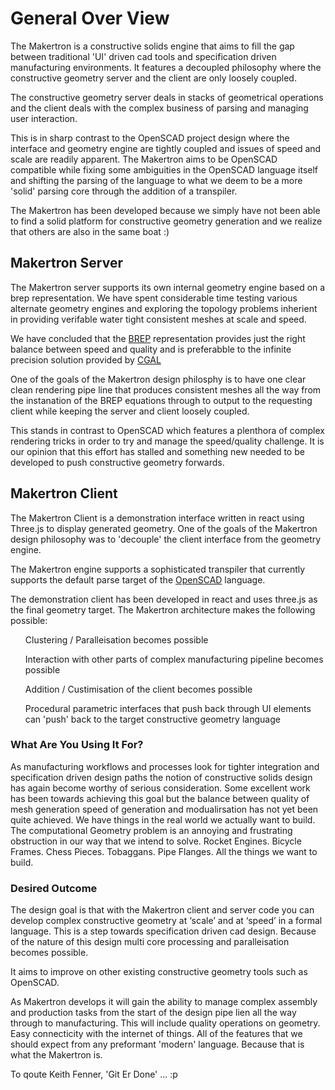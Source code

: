 <h1>General Over View</h1>

The Makertron is a constructive solids engine that aims to fill the gap between traditional 'UI' driven cad tools and specification driven manufacturing environments. It features a decoupled philosophy where the constructive geometry server and the client are only loosely coupled. 

The constructive geometry server deals in stacks of geometrical operations and the client deals with the complex business of parsing and managing user interaction. 

This is in sharp contrast to the OpenSCAD project design where the interface and geometry engine are tightly coupled and issues of speed and scale are readily apparent. The Makertron aims to be OpenSCAD compatible while fixing some ambiguities in the OpenSCAD language itself and shifting the parsing of the language to what we deem to be a more 'solid' parsing core through the addition of a transpiler. 

The Makertron has been developed because we simply have not been able to find a solid platform for constructive geometry generation and we realize that others are also in the same boat :) 

<h2>Makertron Server</h2> 

The Makertron server supports its own internal geometry engine based on a brep representation. We have spent considerable time testing various alternate geometry engines and exploring the topology problems inherient in providing verifable water tight consistent meshes at scale and speed. 

We have concluded that the <a href="https://www.opencascade.com/doc/occt-6.7.0/overview/html/occt_brep_format.html">BREP</a> representation 
provides just the right balance between speed and quality and is preferabble to the infinite precision solution provided by <a href="http://www.cgal.org/">CGAL</a> 

One of the goals of the Makertron design philosphy is to have one clear clean rendering pipe line that produces consistent meshes all the way from the instanation of the BREP equations through to output to the requesting client while keeping the server and client loosely coupled.

This stands in contrast to OpenSCAD which features a plenthora of complex rendering tricks in order to try and manage the speed/quality challenge. It is our opinion that this effort has stalled and something new needed to be developed to push constructive geometry forwards. 

<h2>Makertron Client</h2> 

The Makertron Client is a demonstration interface written in react using Three.js to display generated geometry. One of the goals of the Makertron design philosophy was to 'decouple' the client interface from the geometry engine. 

The Makertron engine supports a sophisticated transpiler that currently supports the default parse target of the <a href="http://www.openscad.org">OpenSCAD</a> language. 

The demonstration client has been developed in react and uses three.js as the final geometry target. The Makertron architecture makes the following possible: 

<ul>Clustering / Paralleisation becomes possible</ul> 
<ul>Interaction with other parts of complex manufacturing pipeline becomes possible</ul> 
<ul>Addition / Custimisation of the client becomes possible</ul> 
<ul>Procedural parametric interfaces that push back through UI elements can 'push' back to the target constructive geometry language</ul>

<h3>What Are You Using It For?</h3>

As manufacturing workflows and processes look for tighter integration and specification driven design paths the notion of constructive solids design has again become worthy of serious consideration. Some excellent work has been towards achieving this goal but the balance between quality of mesh generation speed of generation and modualirsation has not yet been quite achieved. We have things in the real world we actually want to build. The computational Geometry problem is an annoying and frustrating obstruction in our way that we intend to solve. Rocket Engines. Bicycle Frames. Chess Pieces. Tobaggans. Pipe Flanges. All the things we want to build. 

<h3>Desired Outcome</h3> 

The design goal is that with the Makertron client and server code you can develop  complex constructive geometry at ‘scale’ and at ‘speed’ in a formal language. This is a step towards specification driven cad design. Because of the nature of this design multi core processing and paralleisation becomes possible. 

It aims to improve on other existing constructive geometry tools such as OpenSCAD. 

As Makertron develops it will gain the ability to manage complex assembly and production tasks from the start of the design pipe lien all the way through to manufacturing. This will include quality operations on geometry. Easy connecticity with the internet of things. All of the features that we should expect from any preformant 'modern' language. Because that is what the Makertron is. 

To qoute Keith Fenner, 'Git Er Done' ... :p 


